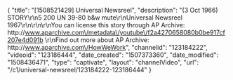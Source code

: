 {
    "title": "[1508521429] Universal Newsreel",
    "description": "(3 Oct 1966) STORY\r\n5 200 UN 39-80 b&w mute\r\nUniversal Newsreel 1967\r\n\r\n\r\nYou can license this story through AP Archive: http:\/\/www.aparchive.com\/metadata\/youtube\/f2a4270658080b0be917cf207e4d091b \r\nFind out more about AP Archive: http:\/\/www.aparchive.com\/HowWeWork",
    "channelid": "123184222",
    "videoid": "123186444",
    "date_created": "1507373360",
    "date_modified": "1508436471",
    "type": "captivate",
    "layout": "channelVideo",
    "url": "\/c1\/universal-newsreel\/123184222-123186444"
}